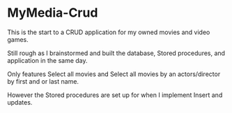 # MyMedia-Crud

This is the start to a CRUD application for my owned movies and video games.

Still rough as I brainstormed and built the database, Stored procedures, and application in the same day. 

Only features Select all movies and Select all movies by an actors/director by first and or last name.

However the Stored procedures are set up for when I implement Insert and updates.
